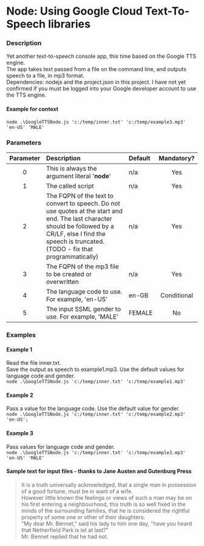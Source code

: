 Node: Using Google Cloud Text-To-Speech libraries
===

### Description
Yet another text-to-speech console app, this time based on the Google TTS engine.   
The app takes text passed from a file on the command line, and outputs speech to a file, in mp3 format.  
Dependencies: nodejs and the project.json in this project. I have not yet confirmed if you must be logged into your Google developer account to use the TTS engine.

#### Example for context
`node .\GoogleTTSNode.js 'c:/temp/inner.txt' 'c:/temp/example3.mp3' 'en-US' 'MALE'  ` 

### Parameters

| Parameter        | Description          | Default |Mandatory?  |
|:-------------:|:-------------|:-------------| :-----:|
| 0     | This is always the argument literal '**node**' | n/a | Yes |
| 1     | The called script | n/a | Yes |
| 2     | The FQPN of the text to convert to speech. Do not use quotes at the start and end. The last character should be followed by a CR/LF, else I find the speech is truncated. (TODO - fix that programmatically) |n/a | Yes |
| 3     | The FQPN of the mp3 file to be created or overwritten |n/a | Yes |
| 4     | The language code to use. For example, 'en-US' |en-GB | Conditional |
| 5     | The input SSML gender to use. For example, 'MALE'|FEMALE | No |

### Examples

#### Example 1
Read the file inner.txt.  
Save the output as speech to example1.mp3.
Use the default values for language code and gender.  
`node .\GoogleTTSNode.js 'c:/temp/inner.txt' 'c:/temp/example1.mp3'  ` 

#### Example 2
Pass a value for the language code. Use the default value for gender.  
`node .\GoogleTTSNode.js 'c:/temp/inner.txt' 'c:/temp/example2.mp3' 'en-US';  ` 

#### Example 3
Pass values for language code and gender.  
`node .\GoogleTTSNode.js 'c:/temp/inner.txt' 'c:/temp/example3.mp3' 'en-US' 'MALE'  ` 

#### Sample text for input files - thanks to Jane Austen and Gutenburg Press
>It is a truth universally acknowledged, that a single man in possession of a good fortune, must be in want of a wife.  
However little known the feelings or views of such a man may be on his first entering a neighbourhood, this truth is so well fixed in the minds of the surrounding families, that he is considered the rightful property of some one or other of their daughters.  
"My dear Mr. Bennet," said his lady to him one day, "have you heard that Netherfield Park is let at last?"  
Mr. Bennet replied that he had not.  
